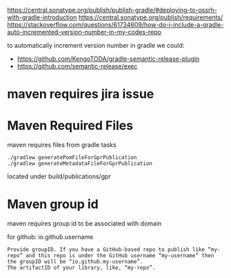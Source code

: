 <https://central.sonatype.org/publish/publish-gradle/#deploying-to-ossrh-with-gradle-introduction>
<https://central.sonatype.org/publish/requirements/>
<https://stackoverflow.com/questions/61734609/how-do-i-include-a-gradle-auto-incremented-version-number-in-my-codes-repo>

to automatically increment version number in gradle we could:

- <https://github.com/KengoTODA/gradle-semantic-release-plugin>
- <https://github.com/semantic-release/exec>

# maven requires jira issue

# Maven Required Files

maven requires files from gradle tasks

```
./gradlew generatePomFileForGprPublication
./gradlew generateMetadataFileForGprPublication
```

located under build/publications/gpr

# Maven group id

maven requires group id to be associated with domain

for github: io.github.username

```
Provide groupID. If you have a GitHub-based repo to publish like “my-repo” and this repo is under the GitHub username “my-username” then the groupID will be “io.github.my-username”.
The artifactID of your library, like, “my-repo”.
```
